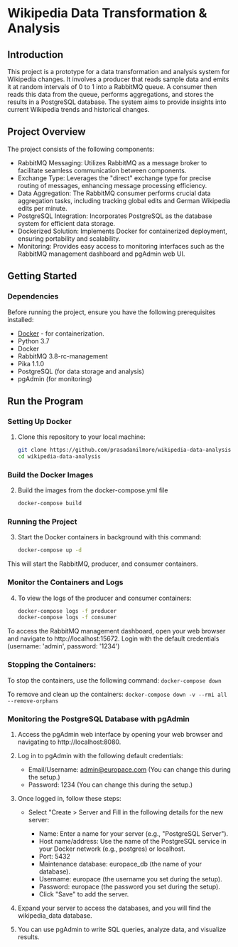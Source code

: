# Wikipedia Data Transformation & Analysis

## Introduction

This project is a prototype for a data transformation and analysis system for Wikipedia changes. It involves a producer that reads sample data and emits it at random intervals of 0 to 1 into a RabbitMQ queue. A consumer then reads this data from the queue, performs aggregations, and stores the results in a PostgreSQL database. The system aims to provide insights into current Wikipedia trends and historical changes.

## Project Overview

The project consists of the following components:

- RabbitMQ Messaging: Utilizes RabbitMQ as a message broker to facilitate seamless communication between components.
- Exchange Type: Leverages the "direct" exchange type for precise routing of messages, enhancing message processing efficiency.
- Data Aggregation: The RabbitMQ consumer performs crucial data aggregation tasks, including tracking global edits and German Wikipedia edits per minute.
- PostgreSQL Integration: Incorporates PostgreSQL as the database system for efficient data storage.
- Dockerized Solution: Implements Docker for containerized deployment, ensuring portability and scalability.
- Monitoring: Provides easy access to monitoring interfaces such as the RabbitMQ management dashboard and pgAdmin web UI.

## Getting Started

### Dependencies

Before running the project, ensure you have the following prerequisites installed:

- [Docker](https://www.docker.com/get-started) - for containerization.
- Python 3.7
- Docker
- RabbitMQ 3.8-rc-management
- Pika 1.1.0
- PostgreSQL (for data storage and analysis)
- pgAdmin (for monitoring)

## Run the Program

### Setting Up Docker

1. Clone this repository to your local machine:

   ```bash
   git clone https://github.com/prasadanilmore/wikipedia-data-analysis.git
   cd wikipedia-data-analysis

### Build the Docker Images

2. Build the images from the docker-compose.yml file
    ```bash
    docker-compose build

### Running the Project

3. Start the Docker containers in background with this command:
    ```bash
    docker-compose up -d

This will start the RabbitMQ, producer, and consumer containers.

### Monitor the Containers and Logs

4. To view the logs of the producer and consumer containers:

    ```bash
    docker-compose logs -f producer
    docker-compose logs -f consumer

To access the RabbitMQ management dashboard, open your web browser and navigate to http://localhost:15672. Login with the default credentials (username: 'admin', password: '1234')

### Stopping the Containers:

To stop the containers, use the following command: ```docker-compose down
    ```

To remove and clean up the containers: ```docker-compose down -v --rmi all --remove-orphans
    ```

### Monitoring the PostgreSQL Database with pgAdmin

1. Access the pgAdmin web interface by opening your web browser and navigating to http://localhost:8080.

2. Log in to pgAdmin with the following default credentials:

    - Email/Username: admin@europace.com (You can change this during the setup.)
    - Password: 1234 (You can change this during the setup.)

3. Once logged in, follow these steps:

    - Select "Create > Server and Fill in the following details for the new server:

        - Name: Enter a name for your server (e.g., "PostgreSQL Server").
        - Host name/address: Use the name of the PostgreSQL service in your Docker network (e.g., postgres) or localhost.
        - Port: 5432
        - Maintenance database: europace_db (the name of your database).
        - Username: europace (the username you set during the setup).
        - Password: europace (the password you set during the setup).
        - Click "Save" to add the server.

4. Expand your server to access the databases, and you will find the wikipedia_data database.

5. You can use pgAdmin to write SQL queries, analyze data, and visualize results.